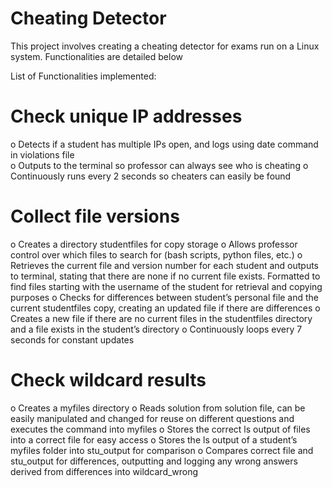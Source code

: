# Cheating Detector
This project involves creating a cheating detector for exams run on a Linux system. Functionalities are detailed below

List of Functionalities implemented:
#	Check unique IP addresses
o	Detects if a student has multiple IPs open, and logs using date command in violations file\
o	Outputs to the terminal so professor can always see who is cheating
o	Continuously runs every 2 seconds so cheaters can easily be found
#	Collect file versions
o	Creates a directory studentfiles for copy storage
o	Allows professor control over which files to search for (bash scripts, python files, etc.)
o	Retrieves the current file and version number for each student and outputs to terminal, stating that there are none if no current file exists. Formatted to find files starting with the username of the student for retrieval and copying purposes
o	Checks for differences between student’s personal file and the current studentfiles copy, creating an updated file if there are differences
o	Creates a new file if there are no current files in the studentfiles directory and a file exists in the student’s directory
o	Continuously loops every 7 seconds for constant updates
#	Check wildcard results
o	Creates a myfiles directory
o	Reads solution from solution file, can be easily manipulated and changed for reuse on different questions and executes the command into myfiles
o	Stores the correct ls output of files into a correct file for easy access
o	Stores the ls output of a student’s myfiles folder into stu_output for comparison
o	Compares correct file and stu_output for differences, outputting and logging any wrong answers derived from differences into wildcard_wrong
